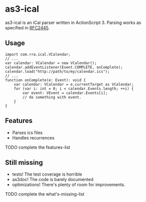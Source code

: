 # as3-ical

as3-ical is an iCal parser written in ActionScript 3. Parsing works as specified in [RFC2445](http://www.ietf.org/rfc/rfc2445.txt).

## Usage

	import com.rra.ical.VCalendar;
	// ...
	var calendar: VCalendar = new VCalendar();
	calendar.addEventListener(Event.COMPLETE, onComplete);
	calendar.load("http://path/to/my/calendar.ics");
	// ...
	function onComplete(e: Event): void {
		var calendar: VCalendar = e.currentTarget as VCalendar;
		for (var i: int = 0; i < calendar.Events.length; ++i) {
			var event: VEvent = calendar.Events[i];
			// do something with event.
		}
	}

## Features

 - Parses ics files
 - Handles recurrences

TODO complete the features-list

## Still missing

 - tests! The test coverage is horrible
 - as3doc! The code is barely documented
 - optimizations! There's plenty of room for improvements.

TODO complete the what's-missing-list 